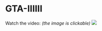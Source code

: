 # GTA-IIIIII

Watch the video: *(the image is clickable)*
[<img src="https://user-images.githubusercontent.com/67495678/186884829-294bb9df-8c80-4ec2-8e92-d856ddf634c3.png">](https://www.youtube.com/watch?v=xV_jWUAmw6E)
